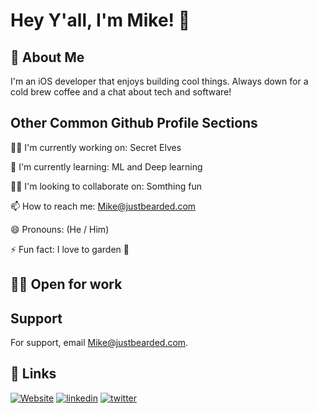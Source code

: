 
# Hey Y'all, I'm Mike! 👋


## 🦄 About Me
I'm an iOS developer that enjoys building cool things. 
Always down for a cold brew coffee and a chat about tech and software!


## Other Common Github Profile Sections
👩‍💻 I'm currently working on:  Secret Elves

🧠 I'm currently learning: ML and Deep learning

👯‍♀️ I'm looking to collaborate on: Somthing fun

📫 How to reach me: Mike@justbearded.com

😄 Pronouns: (He / Him)

⚡️ Fun fact: I love to garden 🌿

## 👨‍💻 Open for work 

## Support

For support, email Mike@justbearded.com.


## 🔗 Links
[![Website](https://img.shields.io/badge/my_website-000?style=for-the-badge&logo=ko-fi&logoColor=white)](https://justbearded.com/)
[![linkedin](https://img.shields.io/badge/linkedin-0A66C2?style=for-the-badge&logo=linkedin&logoColor=white)](https://www.linkedin.com/in/michael-van-amburg/)
[![twitter](https://img.shields.io/badge/twitter-1DA1F2?style=for-the-badge&logo=twitter&logoColor=white)](https://twitter.com/just_bearded)

